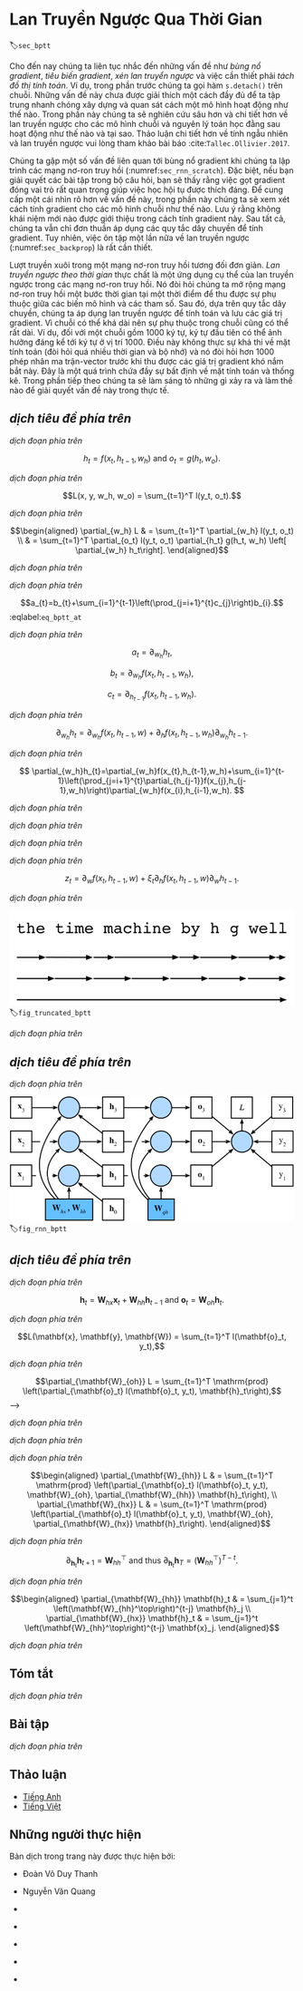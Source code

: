<!-- ===================== Bắt đầu dịch Phần 1 ==================== -->
<!-- ========================================= REVISE PHẦN 1 - BẮT ĐẦU =================================== -->

<!--
# Backpropagation Through Time
-->

# Lan Truyền Ngược Qua Thời Gian
:label:`sec_bptt`

<!--
So far we repeatedly alluded to things like *exploding gradients*, *vanishing gradients*, *truncating backprop*, and the need to *detach the computational graph*.
For instance, in the previous section we invoked `s.detach()` on the sequence.
None of this was really fully explained, in the interest of being able to build a model quickly and to see how it works.
In this section we will delve a bit more deeply into the details of backpropagation for sequence models and why (and how) the math works.
For a more detailed discussion about randomization and backpropagation also see the paper by :cite:`Tallec.Ollivier.2017`.
-->

Cho đến nay chúng ta liên tục nhắc đến những vấn đề như *bùng nổ gradient*, *tiêu biến gradient*, *xén lan truyển ngược* và việc cần thiết phải *tách đồ thị tính toán*.
Ví dụ, trong phần trước chúng ta gọi hàm `s.detach()` trên chuỗi.
Những vấn đề này chưa được giải thích một cách đầy đủ để ta tập trung nhanh chóng xây dựng và quan sát cách một mô hình hoạt động như thế nào.
Trong phần này chúng ta sẽ nghiên cứu sâu hơn và chi tiết hơn về lan truyền ngược cho các mô hình chuỗi và nguyên lý toán học đằng sau hoạt động như thế nào và tại sao.
Thảo luận chi tiết hơn về tính ngẫu nhiên và lan truyền ngược vui lòng tham khảo bài báo :cite:`Tallec.Ollivier.2017`.

<!--
We encountered some of the effects of gradient explosion when we first implemented recurrent neural networks (:numref:`sec_rnn_scratch`).
In particular, if you solved the problems in the problem set, you would have seen that gradient clipping is vital to ensure proper convergence.
To provide a better understanding of this issue, this section will review how gradients are computed for sequence models.
Note that there is nothing conceptually new in how it works.
After all, we are still merely applying the chain rule to compute gradients.
Nonetheless, it is worth while reviewing backpropagation (:numref:`sec_backprop`) again.
-->

Chúng ta gặp một số vấn đề liên quan tới bùng nổ gradient khi chúng ta lập trình các mạng nơ-ron truy hồi (:numref:`sec_rnn_scratch`).
Đặc biệt, nếu bạn giải quyết các bài tập trong bộ câu hỏi, bạn sẽ thấy rằng việc gọt gradient đóng vai trò rất quan trọng giúp việc học hội tụ được thích đáng.
Để cung cấp một cái nhìn rõ hơn về vấn đề này, trong phần này chúng ta sẽ xem xét cách tính gradient cho các mô hình chuỗi như thế nào.
Lưu ý rằng không khái niệm mới nào được giới thiệu trong cách tính gradient này.
Sau tất cả, chúng ta vẫn chỉ đơn thuần áp dụng các quy tắc dây chuyền để tính gradient.
Tuy nhiên, việc ôn tập một lần nữa về lan truyền ngược (:numref:`sec_backprop`) là rất cần thiết.

<!--
Forward propagation in a recurrent neural network is relatively straightforward.
*Backpropagation through time* is actually a specific application of back propagation in recurrent neural networks.
It requires us to expand the recurrent neural network one timestep at a time to obtain the dependencies between model variables and parameters.
Then, based on the chain rule, we apply backpropagation to compute and store gradients.
Since sequences can be rather long, the dependency can be rather lengthy.
For instance, for a sequence of 1000 characters, the first symbol could potentially have significant influence on the symbol at position 1000.
This is not really computationally feasible (it takes too long and requires too much memory) and it requires over 1000 matrix-vector products before we would arrive at that very elusive gradient.
This is a process fraught with computational and statistical uncertainty.
In the following we will elucidate what happens and how to address this in practice.
-->

Lượt truyền xuôi trong một mạng nơ-ron truy hồi tương đối đơn giản.
*Lan truyền ngược theo thời gian* thực chất là một ứng dụng cụ thể của lan truyền ngược trong các mạng nơ-ron truy hồi.
Nó đòi hỏi chúng ta mở rộng mạng nơ-ron truy hồi một bước thời gian tại một thời điểm để thu được sự phụ thuộc giữa các biến mô hình và các tham số.
Sau đó, dựa trên quy tắc dây chuyền, chúng ta áp dụng lan truyền ngược để tính toán và lưu các giá trị gradient.
Vì chuỗi có thể khá dài nên sự phụ thuộc trong chuỗi cũng có thể rất dài.
Ví dụ, đối với một chuỗi gồm 1000 ký tự, ký tự đầu tiên có thể ảnh hưởng đáng kể tới ký tự ở vị trí 1000.
Điều này không thực sự khả thi về mặt tính toán (đòi hỏi quá nhiều thời gian và bộ nhớ) và nó đòi hỏi hơn 1000 phép nhân ma trận-vector trước khi thu được các giá trị gradient khó nắm bắt này.
Đây là một quá trình chứa đầy sự bất định về mặt tính toán và thống kê.
Trong phần tiếp theo chúng ta sẽ làm sáng tỏ những gì xảy ra và làm thế nào để giải quyết vấn đề này trong thực tế.

<!-- ===================== Kết thúc dịch Phần 1 ===================== -->

<!-- ===================== Bắt đầu dịch Phần 2 ===================== -->

<!--
## A Simplified Recurrent Network
-->

## *dịch tiêu đề phía trên*

<!--
We start with a simplified model of how an RNN works.
This model ignores details about the specifics of the hidden state and how it is updated.
These details are immaterial to the analysis and would only serve to clutter the notation, but make it look more intimidating.
In this simplified model, we denote $h_t$ as the hidden state, $x_t$ as the input, and $o_t$ as the output at timestep $t$.
In addition, $w_h$ and $w_o$ indicate the weights of hidden states and the output layer, respectively.
As a result, the hidden states and outputs at each timesteps can be explained as
-->

*dịch đoạn phía trên*

$$h_t = f(x_t, h_{t-1}, w_h) \text{ and } o_t = g(h_t, w_o).$$


<!--
Hence, we have a chain of values $\{\ldots, (h_{t-1}, x_{t-1}, o_{t-1}), (h_{t}, x_{t}, o_t), \ldots\}$ that depend on each other via recursive computation.
The forward pass is fairly straightforward.
All we need is to loop through the $(x_t, h_t, o_t)$ triples one step at a time.
The discrepancy between outputs $o_t$ and the desired targets $y_t$ is then evaluated by an objective function as
-->

*dịch đoạn phía trên*

$$L(x, y, w_h, w_o) = \sum_{t=1}^T l(y_t, o_t).$$


<!--
For backpropagation, matters are a bit more tricky, especially when we compute the gradients with regard to the parameters $w_h$ of the objective function $L$.
To be specific, by the chain rule,
-->

*dịch đoạn phía trên*


$$\begin{aligned}
\partial_{w_h} L & = \sum_{t=1}^T \partial_{w_h} l(y_t, o_t) \\
	& = \sum_{t=1}^T \partial_{o_t} l(y_t, o_t) \partial_{h_t} g(h_t, w_h) \left[ \partial_{w_h} h_t\right].
\end{aligned}$$

<!--
The first and the second part of the derivative is easy to compute.
The third part $\partial_{w_h} h_t$ is where things get tricky, since we need to compute the effect of the parameters on $h_t$.
-->

*dịch đoạn phía trên*


<!--
To derive the above gradient, assume that we have three sequences $\{a_{t}\},\{b_{t}\},\{c_{t}\}$ satisfying $a_{0}=0, a_{1}=b_{1}$, and $a_{t}=b_{t}+c_{t}a_{t-1}$ for $t=1, 2,\ldots$.
Then for $t\geq 1$, it is easy to show
-->

*dịch đoạn phía trên*

$$a_{t}=b_{t}+\sum_{i=1}^{t-1}\left(\prod_{j=i+1}^{t}c_{j}\right)b_{i}.$$
:eqlabel:`eq_bptt_at`

<!--
Now let us apply :eqref:`eq_bptt_at` with
-->

*dịch đoạn phía trên*


$$a_t = \partial_{w_h}h_{t},$$

$$b_t = \partial_{w_h}f(x_{t},h_{t-1},w_h), $$

$$c_t = \partial_{h_{t-1}}f(x_{t},h_{t-1},w_h).$$


<!--
Therefore, $a_{t}=b_{t}+c_{t}a_{t-1}$ becomes the following recursion
-->

*dịch đoạn phía trên*

$$
\partial_{w_h}h_{t}=\partial_{w_h}f(x_{t},h_{t-1},w)+\partial_{h}f(x_{t},h_{t-1},w_h)\partial_{w_h}h_{t-1}.
$$

<!--
By :eqref:`eq_bptt_at`, the third part will be
-->

*dịch đoạn phía trên*

$$
\partial_{w_h}h_{t}=\partial_{w_h}f(x_{t},h_{t-1},w_h)+\sum_{i=1}^{t-1}\left(\prod_{j=i+1}^{t}\partial_{h_{j-1}}f(x_{j},h_{j-1},w_h)\right)\partial_{w_h}f(x_{i},h_{i-1},w_h).
$$

<!-- ===================== Kết thúc dịch Phần 2 ===================== -->

<!-- ===================== Bắt đầu dịch Phần 3 ===================== -->

<!--
While we can use the chain rule to compute $\partial_w h_t$ recursively, this chain can get very long whenever $t$ is large.
Let us discuss a number of strategies for dealing with this problem.
-->

*dịch đoạn phía trên*

<!--
* **Compute the full sum.**
This is very slow and gradients can blow up, since subtle changes in the initial conditions can potentially affect the outcome a lot.
That is, we could see things similar to the butterfly effect where minimal changes in the initial conditions lead to disproportionate changes in the outcome.
This is actually quite undesirable in terms of the model that we want to estimate.
After all, we are looking for robust estimators that generalize well.
Hence this strategy is almost never used in practice.
-->

*dịch đoạn phía trên*

<!--
* **Truncate the sum after** $\tau$ **steps.**
This is what we have been discussing so far.
This leads to an *approximation* of the true gradient, simply by terminating the sum above at $\partial_w h_{t-\tau}$.
The approximation error is thus given by $\partial_h f(x_t, h_{t-1}, w) \partial_w h_{t-1}$ (multiplied by a product of  gradients involving $\partial_h f$).
In practice this works quite well.
It is what is commonly referred to as truncated BPTT (backpropgation through time).
One of the consequences of this is that the model focuses primarily on short-term influence rather than long-term consequences.
This is actually *desirable*, since it biases the estimate towards simpler and more stable models.
-->

*dịch đoạn phía trên*

<!--
* **Randomized Truncation.** Last we can replace $\partial_{w_h} h_t$ by a random variable which is correct in expectation but which truncates the sequence.
* This is achieved by using a sequence of $\xi_t$ where $E[\xi_t] = 1$ and $P(\xi_t = 0) = 1-\pi$ and furthermore $P(\xi_t = \pi^{-1}) = \pi$.
* We use this to replace the gradient:
-->

*dịch đoạn phía trên*

$$z_t  = \partial_w f(x_t, h_{t-1}, w) + \xi_t \partial_h f(x_t, h_{t-1}, w) \partial_w h_{t-1}.$$

<!-- ===================== Kết thúc dịch Phần 3 ===================== -->

<!-- ===================== Bắt đầu dịch Phần 4 ===================== -->

<!--
It follows from the definition of $\xi_t$ that $E[z_t] = \partial_w h_t$.
Whenever $\xi_t = 0$ the expansion terminates at that point.
This leads to a weighted sum of sequences of varying lengths where long sequences are rare but appropriately overweighted.
:cite:`Tallec.Ollivier.2017` proposed this in their paper.
Unfortunately, while appealing in theory, the model does not work much better than simple truncation, most likely due to a number of factors.
First, the effect of an observation after a number of backpropagation steps into the past is quite sufficient to capture dependencies in practice.
Second, the increased variance counteracts the fact that the gradient is more accurate.
Third, we actually *want* models that have only a short range of interaction.
Hence, BPTT has a slight regularizing effect which can be desirable.
-->

*dịch đoạn phía trên*

<!--
![From top to bottom: randomized BPTT, regularly truncated BPTT and full BPTT](../img/truncated-bptt.svg)
-->

![*dịch chú thích ảnh phía trên*](../img/truncated-bptt.svg)
:label:`fig_truncated_bptt`


<!--
:numref:`fig_truncated_bptt` illustrates the three cases when analyzing the first few words of *The Time Machine*:
* The first row is the randomized truncation which partitions the text into segments of varying length.
* The second row is the regular truncated BPTT which breaks it into sequences of the same length.
* The third row is the full BPTT that leads to a computationally infeasible expression.
-->

*dịch đoạn phía trên*

<!-- ========================================= REVISE PHẦN 1 - KẾT THÚC ===================================-->

<!-- ========================================= REVISE PHẦN 2 - BẮT ĐẦU ===================================-->

<!--
## The Computational Graph
-->

## *dịch tiêu đề phía trên*

<!--
In order to visualize the dependencies between model variables and parameters during computation in a recurrent neural network, 
we can draw a computational graph for the model, as shown in :numref:`fig_rnn_bptt`.
For example, the computation of the hidden states of timestep 3, $\mathbf{h}_3$, depends on the model parameters $\mathbf{W}_{hx}$ and $\mathbf{W}_{hh}$, 
the hidden state of the last timestep $\mathbf{h}_2$, and the input of the current timestep $\mathbf{x}_3$.
-->

*dịch đoạn phía trên*

<!--
![ Computational dependencies for a recurrent neural network model with three timesteps. Boxes represent variables (not shaded) or parameters (shaded) and circles represent operators. ](../img/rnn-bptt.svg)
-->

![*dịch chú thích ảnh phía trên*](../img/rnn-bptt.svg)
:label:`fig_rnn_bptt`

<!-- ===================== Kết thúc dịch Phần 4 ===================== -->

<!-- ===================== Bắt đầu dịch Phần 5 ===================== -->

<!--
## BPTT in Detail
-->

## *dịch tiêu đề phía trên*

<!--
After discussing the general principle, let us discuss BPTT in detail.
By decomposing $\mathbf{W}$ into different sets of weight matrices ($\mathbf{W}_{hx}, \mathbf{W}_{hh}$ and $\mathbf{W}_{oh}$), 
we will get a simple linear latent variable model:
-->

*dịch đoạn phía trên*

$$\mathbf{h}_t = \mathbf{W}_{hx} \mathbf{x}_t + \mathbf{W}_{hh} \mathbf{h}_{t-1} \text{ and }
\mathbf{o}_t = \mathbf{W}_{oh} \mathbf{h}_t.$$

<!--
Following the discussion in :numref:`sec_backprop`, we compute the gradients $\frac{\partial L}{\partial \mathbf{W}_{hx}}$, 
$\frac{\partial L}{\partial \mathbf{W}_{hh}}$, $\frac{\partial L}{\partial \mathbf{W}_{oh}}$ for
-->

*dịch đoạn phía trên*

$$L(\mathbf{x}, \mathbf{y}, \mathbf{W}) = \sum_{t=1}^T l(\mathbf{o}_t, y_t),$$

<!--
where $l(\cdot)$ denotes the chosen loss function.
Taking the derivatives with respect to $W_{oh}$ is fairly straightforward and we obtain
-->

*dịch đoạn phía trên*

$$\partial_{\mathbf{W}_{oh}} L = \sum_{t=1}^T \mathrm{prod}
\left(\partial_{\mathbf{o}_t} l(\mathbf{o}_t, y_t), \mathbf{h}_t\right),$$
-->

*dịch đoạn phía trên*

<!--
where $\mathrm{prod} (\cdot)$ indicates the product of two or more matrices.
-->

*dịch đoạn phía trên*

<!--
The dependency on $\mathbf{W}_{hx}$ and $\mathbf{W}_{hh}$ is a bit more tricky since it involves a chain of derivatives.
We begin with
-->

*dịch đoạn phía trên*


$$\begin{aligned}
\partial_{\mathbf{W}_{hh}} L & = \sum_{t=1}^T \mathrm{prod}
\left(\partial_{\mathbf{o}_t} l(\mathbf{o}_t, y_t), \mathbf{W}_{oh}, \partial_{\mathbf{W}_{hh}} \mathbf{h}_t\right), \\
\partial_{\mathbf{W}_{hx}} L & = \sum_{t=1}^T \mathrm{prod}
\left(\partial_{\mathbf{o}_t} l(\mathbf{o}_t, y_t), \mathbf{W}_{oh}, \partial_{\mathbf{W}_{hx}} \mathbf{h}_t\right).
\end{aligned}$$


<!--
After all, hidden states depend on each other and on past inputs.
The key quantity is how past hidden states affect future hidden states.
-->

*dịch đoạn phía trên*

$$\partial_{\mathbf{h}_t} \mathbf{h}_{t+1} = \mathbf{W}_{hh}^\top
\text{ and thus }
\partial_{\mathbf{h}_t} \mathbf{h}_T = \left(\mathbf{W}_{hh}^\top\right)^{T-t}.$$


<!--
Chaining terms together yields
-->

*dịch đoạn phía trên*

$$\begin{aligned}
\partial_{\mathbf{W}_{hh}} \mathbf{h}_t & = \sum_{j=1}^t \left(\mathbf{W}_{hh}^\top\right)^{t-j} \mathbf{h}_j \\
\partial_{\mathbf{W}_{hx}} \mathbf{h}_t & = \sum_{j=1}^t \left(\mathbf{W}_{hh}^\top\right)^{t-j} \mathbf{x}_j.
\end{aligned}$$

<!-- ===================== Kết thúc dịch Phần 5 ===================== -->

<!-- ===================== Bắt đầu dịch Phần 6 ===================== -->


<!--
A number of things follow from this potentially very intimidating expression.
First, it pays to store intermediate results, i.e., powers of $\mathbf{W}_{hh}$ as we work our way through the terms of the loss function $L$.
Second, this simple linear example already exhibits some key problems of long sequence models: it involves potentially very large powers $\mathbf{W}_{hh}^j$.
In it, eigenvalues smaller than $1$ vanish for large $j$ and eigenvalues larger than $1$ diverge.
This is numerically unstable and gives undue importance to potentially irrelevant past detail.
One way to address this is to truncate the sum at a computationally convenient size.
Later on in :numref:`chap_modern_rnn` we will see how more sophisticated sequence models such as LSTMs can alleviate this further.
In practice, this truncation is effected by *detaching* the gradient after a given number of steps.
-->

*dịch đoạn phía trên*

<!--
## Summary
-->

## Tóm tắt

<!--
* Backpropagation through time is merely an application of backprop to sequence models with a hidden state.
* Truncation is needed for computational convenience and numerical stability.
* High powers of matrices can lead to divergent and vanishing eigenvalues. This manifests itself in the form of exploding or vanishing gradients.
* For efficient computation, intermediate values are cached.
-->

*dịch đoạn phía trên*

<!--
## Exercises
-->

## Bài tập

<!--
1. Assume that we have a symmetric matrix $\mathbf{M} \in \mathbb{R}^{n \times n}$ with eigenvalues $\lambda_i$.
Without loss of generality, assume that they are ordered in ascending order $\lambda_i \leq \lambda_{i+1}$.
Show that $\mathbf{M}^k$ has eigenvalues $\lambda_i^k$.
2. Prove that for a random vector $\mathbf{x} \in \mathbb{R}^n$, 
with high probability $\mathbf{M}^k \mathbf{x}$ will be very much aligned with the largest eigenvector $\mathbf{v}_n$ of $\mathbf{M}$.
Formalize this statement.
3. What does the above result mean for gradients in a recurrent neural network?
4. Besides gradient clipping, can you think of any other methods to cope with gradient explosion in recurrent neural networks?
-->

*dịch đoạn phía trên*

<!-- ===================== Kết thúc dịch Phần 6 ===================== -->
<!-- ========================================= REVISE PHẦN 2 - KẾT THÚC ===================================-->

## Thảo luận
* [Tiếng Anh](https://discuss.mxnet.io/t/2366)
* [Tiếng Việt](https://forum.machinelearningcoban.com/c/d2l)

## Những người thực hiện
Bản dịch trong trang này được thực hiện bởi:
<!--
Tác giả của mỗi Pull Request điền tên mình và tên những người review mà bạn thấy
hữu ích vào từng phần tương ứng. Mỗi dòng một tên, bắt đầu bằng dấu `*`.

Lưu ý:
* Nếu reviewer không cung cấp tên, bạn có thể dùng tên tài khoản GitHub của họ
với dấu `@` ở đầu. Ví dụ: @aivivn.

* Tên đầy đủ của các reviewer có thể được tìm thấy tại https://github.com/aivivn/d2l-vn/blob/master/docs/contributors_info.md
-->

* Đoàn Võ Duy Thanh
<!-- Phần 1 -->
* Nguyễn Văn Quang

<!-- Phần 2 -->
*

<!-- Phần 3 -->
*

<!-- Phần 4 -->
*

<!-- Phần 5 -->
*

<!-- Phần 6 -->
*
